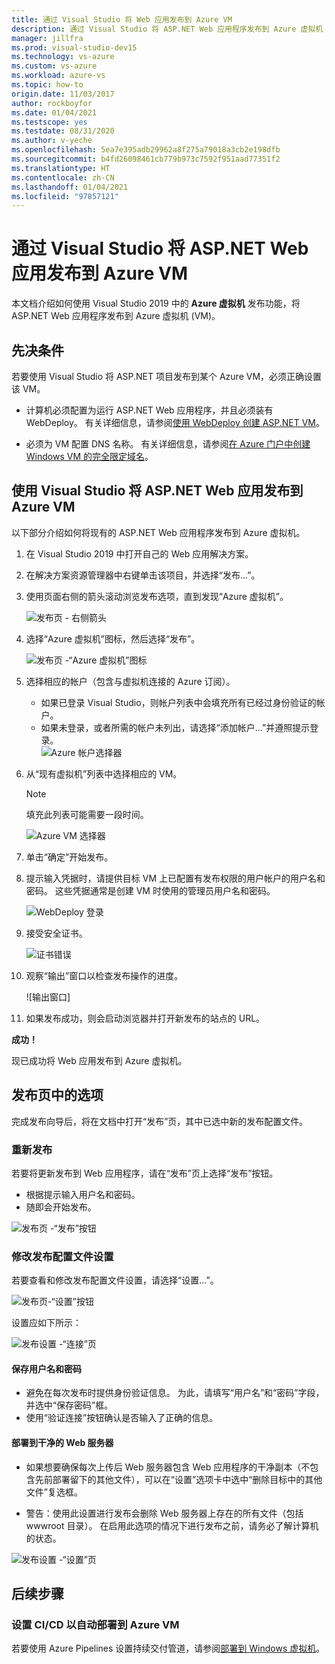 ```yaml
---
title: 通过 Visual Studio 将 Web 应用发布到 Azure VM
description: 通过 Visual Studio 将 ASP.NET Web 应用程序发布到 Azure 虚拟机
manager: jillfra
ms.prod: visual-studio-dev15
ms.technology: vs-azure
ms.custom: vs-azure
ms.workload: azure-vs
ms.topic: how-to
origin.date: 11/03/2017
author: rockboyfor
ms.date: 01/04/2021
ms.testscope: yes
ms.testdate: 08/31/2020
ms.author: v-yeche
ms.openlocfilehash: 5ea7e395adb29962a8f275a79018a3cb2e198dfb
ms.sourcegitcommit: b4fd26098461cb779b973c7592f951aad77351f2
ms.translationtype: HT
ms.contentlocale: zh-CN
ms.lasthandoff: 01/04/2021
ms.locfileid: "97857121"
---
```

# <a name="publish-an-aspnet-web-app-to-an-azure-vm-from-visual-studio"></a>通过 Visual Studio 将 ASP.NET Web 应用发布到 Azure VM

本文档介绍如何使用 Visual Studio 2019 中的 **Azure 虚拟机** 发布功能，将 ASP.NET Web 应用程序发布到 Azure 虚拟机 (VM)。 

## <a name="prerequisites"></a>先决条件
若要使用 Visual Studio 将 ASP.NET 项目发布到某个 Azure VM，必须正确设置该 VM。

- 计算机必须配置为运行 ASP.NET Web 应用程序，并且必须装有 WebDeploy。 有关详细信息，请参阅[使用 WebDeploy 创建 ASP.NET VM](https://github.com/aspnet/Tooling/blob/AspNetVMs/docs/create-asp-net-vm-with-webdeploy.md)。

- 必须为 VM 配置 DNS 名称。 有关详细信息，请参阅[在 Azure 门户中创建 Windows VM 的完全限定域名](../create-fqdn.md)。

## <a name="publish-your-aspnet-web-app-to-the-azure-vm-using-visual-studio"></a>使用 Visual Studio 将 ASP.NET Web 应用发布到 Azure VM
以下部分介绍如何将现有的 ASP.NET Web 应用程序发布到 Azure 虚拟机。

1. 在 Visual Studio 2019 中打开自己的 Web 应用解决方案。
2. 在解决方案资源管理器中右键单击该项目，并选择“发布...”。
3. 使用页面右侧的箭头滚动浏览发布选项，直到发现“Azure 虚拟机”。  

    ![发布页 - 右侧箭头]

4. 选择“Azure 虚拟机”图标，然后选择“发布”。 

    ![发布页 -“Azure 虚拟机”图标]

5. 选择相应的帐户（包含与虚拟机连接的 Azure 订阅）。  
    - 如果已登录 Visual Studio，则帐户列表中会填充所有已经过身份验证的帐户。  
    - 如果未登录，或者所需的帐户未列出，请选择“添加帐户...”并遵照提示登录。  
    ![Azure 帐户选择器]  

6. 从“现有虚拟机”列表中选择相应的 VM。

    > [!Note]
    > 填充此列表可能需要一段时间。

    ![Azure VM 选择器]

7. 单击“确定”开始发布。

8. 提示输入凭据时，请提供目标 VM 上已配置有发布权限的用户帐户的用户名和密码。 这些凭据通常是创建 VM 时使用的管理员用户名和密码。  

    ![WebDeploy 登录]

9. 接受安全证书。

    ![证书错误]

10. 观察“输出”窗口以检查发布操作的进度。

    ![输出窗口]

11. 如果发布成功，则会启动浏览器并打开新发布的站点的 URL。

**成功！**

现已成功将 Web 应用发布到 Azure 虚拟机。

## <a name="publish-page-options"></a>发布页中的选项

完成发布向导后，将在文档中打开“发布”页，其中已选中新的发布配置文件。

### <a name="re-publish"></a>重新发布

若要将更新发布到 Web 应用程序，请在“发布”页上选择“发布”按钮。  
- 根据提示输入用户名和密码。  
- 随即会开始发布。

![发布页 -“发布”按钮]

### <a name="modify-publish-profile-settings"></a>修改发布配置文件设置

若要查看和修改发布配置文件设置，请选择“设置...”。  

![发布页-“设置”按钮]

设置应如下所示：  

![发布设置 -“连接”页]

#### <a name="save-user-name-and-password"></a>保存用户名和密码
- 避免在每次发布时提供身份验证信息。 为此，请填写“用户名”和“密码”字段，并选中“保存密码”框。
- 使用“验证连接”按钮确认是否输入了正确的信息。

#### <a name="deploy-to-clean-web-server"></a>部署到干净的 Web 服务器

- 如果想要确保每次上传后 Web 服务器包含 Web 应用程序的干净副本（不包含先前部署留下的其他文件），可以在“设置”选项卡中选中“删除目标中的其他文件”复选框。 

- 警告：使用此设置进行发布会删除 Web 服务器上存在的所有文件（包括 wwwroot 目录）。 在启用此选项的情况下进行发布之前，请务必了解计算机的状态。 

![发布设置 -“设置”页]

## <a name="next-steps"></a>后续步骤

### <a name="set-up-cicd-for-automated-deployment-to-azure-vm"></a>设置 CI/CD 以自动部署到 Azure VM

若要使用 Azure Pipelines 设置持续交付管道，请参阅[部署到 Windows 虚拟机](https://docs.microsoft.com/vsts/build-release/apps/cd/deploy-webdeploy-iis-deploygroups)。

<!-- THE FOLLOWING ARCHOR IS NOT AVAILABLE -->
<!-- Not Available on [VM Overview - DNS Name]: ../../../includes/media/publish-web-app-from-visual-studio/VMOverviewDNSName.png-->
<!-- Not Available on [IP Address Config - DNS Name]: ../../../includes/media/publish-web-app-from-visual-studio/IPAddressConfigDNSName.png-->
<!-- Not Available on [VM Overview - DNS Configured]: ../../../includes/media/publish-web-app-from-visual-studio/VMOverviewDNSConfigured.png-->

[发布页 - 右侧箭头]: ../../../includes/media/publish-web-app-from-visual-studio/PublishPageRightArrow.png
[发布页 -“Azure 虚拟机”图标]: ../../../includes/media/publish-web-app-from-visual-studio/PublishPageMicrosoftAzureVirtualMachineIcon.png
[Azure 帐户选择器]: ../../../includes/media/publish-web-app-from-visual-studio/ChooseVM-SelectAccount.png
[Azure VM 选择器]: ../../../includes/media/publish-web-app-from-visual-studio/ChooseVM-SelectVM.png
[WebDeploy 登录]: ../../../includes/media/publish-web-app-from-visual-studio/WebDeployLogin.png
[证书错误]: ../../../includes/media/publish-web-app-from-visual-studio/CertificateError.png
[“输出”窗口]: ../../../includes/media/publish-web-app-from-visual-studio/OutputWindow.png
[发布页 -“发布”按钮]: ../../../includes/media/publish-web-app-from-visual-studio/PublishPagePublishButton.png
[发布页-“设置”按钮]: ../../../includes/media/publish-web-app-from-visual-studio/PublishPageSettingsButton.png
[发布设置 -“连接”页]: ../../../includes/media/publish-web-app-from-visual-studio/PublishSettingsConnectionPage.png
[发布设置 -“设置”页]: ../../../includes/media/publish-web-app-from-visual-studio/PublishSettingsSettingsPage.png

<!-- Update_Description: update meta properties, wording update -->